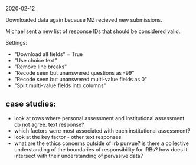 
2020-02-12

Downloaded data again because MZ recieved new submissions.

Michael sent a new list of response IDs that should be considered valid. 

Settings:
- "Download all fields" = True
- "Use choice text"
- "Remove line breaks"
- "Recode seen but unanswered questions as -99"
- "Recode seen but unanswered multi-value fields as 0"
- "Split multi-value fields into columns"

## case studies: 

- look at rows where personal assessment and institutional assessment do not agree. text response?
- which factors were most associated with each institutional assessment?
- look at the key factor - other text responses
- what are the ethics concerns outside of irb purvue? is there a collective understanding of the boundaries of responsibility for IRBs? how does it intersect with their understanding of pervasive data?